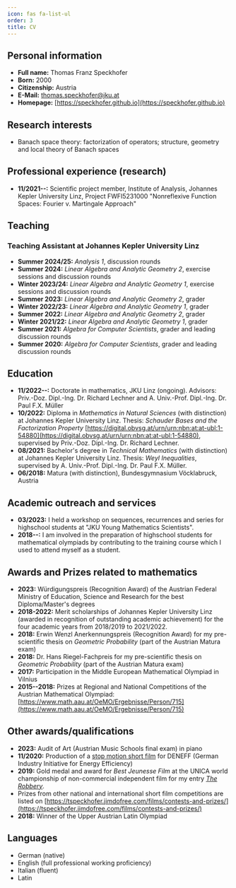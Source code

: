 ```yaml
---
icon: fas fa-list-ul
order: 3
title: CV
---
```


## Personal information

- **Full name:** Thomas Franz Speckhofer
- **Born:** 2000
- **Citizenship:** Austria
- **E-Mail:** [thomas.speckhofer@jku.at](mailto:thomas.speckhofer@jku.at)
- **Homepage:** [https://speckhofer.github.io](https://speckhofer.github.io)

## Research interests

- Banach space theory: factorization of operators; structure, geometry and local theory of Banach spaces 

## Professional experience (research)

- **11/2021--:** Scientific project member, Institute of Analysis, Johannes Kepler University Linz, Project FWFI5231000 "Nonreflexive Function Spaces: Fourier v. Martingale Approach"

## Teaching

### Teaching Assistant at Johannes Kepler University Linz

- **Summer 2024/25:** _Analysis 1_, discussion rounds
- **Summer 2024:**    _Linear Algebra and Analytic Geometry 2_, exercise sessions and discussion rounds
- **Winter 2023/24:** _Linear Algebra and Analytic Geometry 1_, exercise sessions and discussion rounds
- **Summer 2023:**    _Linear Algebra and Analytic Geometry 2_, grader
- **Winter 2022/23:** _Linear Algebra and Analytic Geometry 1_, grader
- **Summer 2022:**    _Linear Algebra and Analytic Geometry 2_, grader
- **Winter 2021/22:** _Linear Algebra and Analytic Geometry 1_, grader
- **Summer 2021:**    _Algebra for Computer Scientists_, grader and leading discussion rounds
- **Summer 2020:**    _Algebra for Computer Scientists_, grader and leading discussion rounds

## Education

- **11/2022--:** Doctorate in mathematics, JKU Linz (ongoing). Advisors: Priv.-Doz. Dipl.-Ing. Dr. Richard Lechner and A. Univ.-Prof. Dipl.-Ing. Dr. Paul F.X. Müller
- **10/2022:** Diploma in _Mathematics in Natural Sciences_ (with distinction) at Johannes Kepler University Linz. Thesis: _Schauder Bases and the Factorization Property_ [https://digital.obvsg.at/urn/urn:nbn:at:at-ubl:1-54880](https://digital.obvsg.at/urn/urn:nbn:at:at-ubl:1-54880), supervised by Priv.-Doz. Dipl.-Ing. Dr. Richard Lechner.
- **08/2021:** Bachelor's degree in _Technical Mathematics_ (with distinction) at Johannes Kepler University Linz. Thesis: _Weyl Inequalities_, supervised by A. Univ.-Prof. Dipl.-Ing. Dr. Paul F.X. Müller.
- **06/2018:** Matura (with distinction), Bundesgymnasium Vöcklabruck, Austria

## Academic outreach and services

- **03/2023:** I held a workshop on sequences, recurrences and series for highschool students at "JKU Young Mathematics Scientists".
- **2018--:** I am involved in the preparation of highschool students for mathematical olympiads by contributing to the training course which I used to attend myself as a student.

## Awards and Prizes related to mathematics

- **2023:** Würdigungspreis (Recognition Award) of the Austrian Federal Ministry of Education, Science and Research for the best Diploma/Master's degrees
- **2018-2022:** Merit scholarships of Johannes Kepler University Linz (awarded in recognition of outstanding academic achievement) for the four academic years from 2018/2019 to 2021/2022.
- **2018:** Erwin Wenzl Anerkennungspreis (Recognition Award) for my pre-scientific thesis on _Geometric Probability_ (part of the Austrian Matura exam)
- **2018:** Dr. Hans Riegel-Fachpreis for my pre-scientific thesis on _Geometric Probability_ (part of the Austrian Matura exam)
- **2017:** Participation in the Middle European Mathematical Olympiad in Vilnius
- **2015--2018:** Prizes at Regional and National Competitions of the Austrian Mathematical Olympiad: [https://www.math.aau.at/OeMO/Ergebnisse/Person/715](https://www.math.aau.at/OeMO/Ergebnisse/Person/715)

## Other awards/qualifications

- **2023:** Audit of Art (Austrian Music Schools final exam) in piano
- **11/2020:** Production of a [stop motion short film](https://www.youtube.com/watch?v=Gn2x4Pj7m1s) for DENEFF (German Industry Initiative for Energy Efficiency)
- **2019:** Gold medal and award for _Best Jeunesse Film_ at the UNICA world championship of non-commercial independent film for my entry [_The Robbery_](https://www.youtube.com/watch?v=ktUjUAsWYfs).
- Prizes from other national and international short film competitions are listed on [https://tspeckhofer.jimdofree.com/films/contests-and-prizes/](https://tspeckhofer.jimdofree.com/films/contests-and-prizes/)
- **2018:** Winner of the Upper Austrian Latin Olympiad

## Languages

- German (native)
- English (full professional working proficiency)
- Italian (fluent)
- Latin
